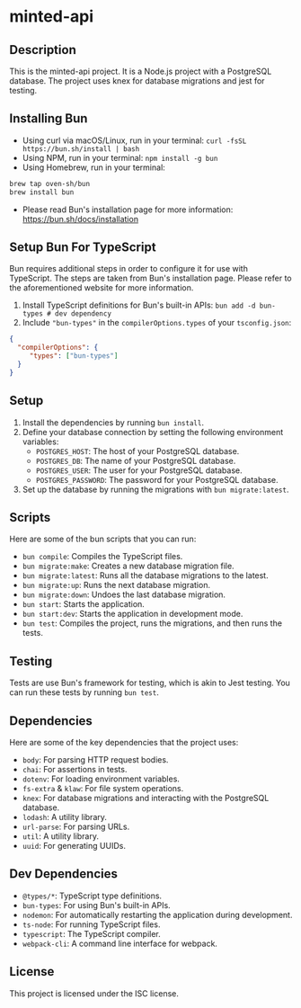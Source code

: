 # minted-api

## Description

This is the minted-api project. It is a Node.js project with a PostgreSQL database. The project uses knex for database migrations and jest for testing.

## Installing Bun

- Using curl via macOS/Linux, run in your terminal: `curl -fsSL https://bun.sh/install | bash`
- Using NPM, run in your terminal: `npm install -g bun`
- Using Homebrew, run in your terminal: 
```sh
brew tap oven-sh/bun
brew install bun
```
- Please read Bun's installation page for more information: https://bun.sh/docs/installation

## Setup Bun For TypeScript

Bun requires additional steps in order to configure it for use with TypeScript. The steps are taken from Bun's installation page. Please refer to the aforementioned website for more information.

1. Install TypeScript definitions for Bun's built-in APIs: `bun add -d bun-types # dev dependency`
2. Include `"bun-types"` in the `compilerOptions.types` of your `tsconfig.json`:
```json
{
  "compilerOptions": {
     "types": ["bun-types"]
  }
}
```

## Setup

1. Install the dependencies by running `bun install`.
3. Define your database connection by setting the following environment variables:
   - `POSTGRES_HOST`: The host of your PostgreSQL database.
   - `POSTGRES_DB`: The name of your PostgreSQL database.
   - `POSTGRES_USER`: The user for your PostgreSQL database.
   - `POSTGRES_PASSWORD`: The password for your PostgreSQL database.
4. Set up the database by running the migrations with `bun migrate:latest`.

## Scripts

Here are some of the bun scripts that you can run:

- `bun compile`: Compiles the TypeScript files.
- `bun migrate:make`: Creates a new database migration file.
- `bun migrate:latest`: Runs all the database migrations to the latest.
- `bun migrate:up`: Runs the next database migration.
- `bun migrate:down`: Undoes the last database migration.
- `bun start`: Starts the application.
- `bun start:dev`: Starts the application in development mode.
- `bun test`: Compiles the project, runs the migrations, and then runs the tests.

## Testing

Tests are use Bun's framework for testing, which is akin to Jest testing. You can run these tests by running `bun test`.

## Dependencies

Here are some of the key dependencies that the project uses:

- `body`: For parsing HTTP request bodies.
- `chai`: For assertions in tests.
- `dotenv`: For loading environment variables.
- `fs-extra` & `klaw`: For file system operations.
- `knex`: For database migrations and interacting with the PostgreSQL database.
- `lodash`: A utility library.
- `url-parse`: For parsing URLs.
- `util`: A utility library.
- `uuid`: For generating UUIDs.

## Dev Dependencies

- `@types/*`: TypeScript type definitions.
- `bun-types`: For using Bun's built-in APIs.
- `nodemon`: For automatically restarting the application during development.
- `ts-node`: For running TypeScript files.
- `typescript`: The TypeScript compiler.
- `webpack-cli`: A command line interface for webpack.

## License

This project is licensed under the ISC license.
